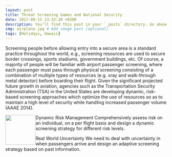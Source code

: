 ```yaml
---
layout: post
title: Threat Screening Games and National Security
date: 2017-09-12 13:32:20 +0300
description: You’ll find this post in your `_posts` directory. Go ahead and edit it and re-build the site to see your changes. # Add post description (optional)
img: airplane.jpg # Add image post (optional)
tags: [Holidays, Hawaii]
---
```

Screening people before allowing entry into a secure area is a standard practice throughout the world, e.g., screening resources are used to secure border crossings, sports stadiums, government buildings, etc. Of course, a majority of people will be familiar with airport passenger screening, where each passenger must pass through physical screening consisting of a combination of multiple types of resources (e.g. xray and walk-through metal detector) before boarding their flight. Given the significant projected future growth in aviation, agencies such as the Transportation Security Administration (TSA) in the United States are developing dynamic, risk-based screening approaches which optimize the use of resources so as to maintain a high level of security while handling increased passenger volume (AAAE 2014).

<img style="float: left; width: 2.5cm; hspace:15px" src="{{site.baseurl}}/assets/img/screening.png"> 
Dynamic Risk Management
Comprehensively assess risk on an individual, on a per flight basis and design a dynamic screening strategy for different risk levels.

Real World Uncertainty
We need to deal with uncertainty in when passengers arrive 
and design an adaptive screening strategy based on past information.
